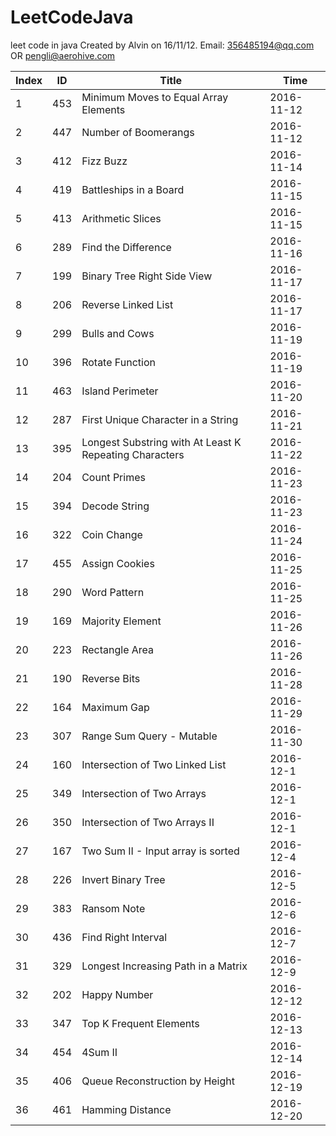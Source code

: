 # LeetCodeJava
leet code in java
Created by Alvin on 16/11/12.
Email: 356485194@qq.com  OR  pengli@aerohive.com


Index  | ID |Title | Time
---|---|---|---
1      | 453 | Minimum Moves to Equal Array Elements                                     | 2016-11-12
2      | 447 | Number of Boomerangs                                                      | 2016-11-12
3      | 412 | Fizz Buzz                                                                 | 2016-11-14
4      | 419 | Battleships in a Board                                                    | 2016-11-15
5      | 413 | Arithmetic Slices                                                         | 2016-11-15
6      | 289 | Find the Difference                                                       | 2016-11-16
7      | 199 | Binary Tree Right Side View                                               | 2016-11-17
8      | 206 | Reverse Linked List                                                       | 2016-11-17
9      | 299 | Bulls and Cows                                                            | 2016-11-19
10     | 396 | Rotate Function                                                           | 2016-11-19
11     | 463 | Island Perimeter                                                          | 2016-11-20
12     | 287 | First Unique Character in a String                                        | 2016-11-21
13     | 395 | Longest Substring with At Least K Repeating Characters                    | 2016-11-22
14     | 204 | Count Primes                                                              | 2016-11-23
15     | 394 | Decode String                                                             | 2016-11-23
16     | 322 | Coin Change                                                               | 2016-11-24
17     | 455 | Assign Cookies                                                            | 2016-11-25
18     | 290 | Word Pattern                                                              | 2016-11-25
19     | 169 | Majority Element                                                          | 2016-11-26
20     | 223 | Rectangle Area                                                            | 2016-11-26
21     | 190 | Reverse Bits                                                              | 2016-11-28
22     | 164 | Maximum Gap                                                               | 2016-11-29
23     | 307 | Range Sum Query - Mutable                                                 | 2016-11-30
24     | 160 | Intersection of Two Linked List                                           | 2016-12-1
25     | 349 | Intersection of Two Arrays                                                | 2016-12-1
26     | 350 | Intersection of Two Arrays II                                             | 2016-12-1
27     | 167 | Two Sum II - Input array is sorted                                        | 2016-12-4
28     | 226 | Invert Binary Tree                                                        | 2016-12-5
29     | 383 | Ransom Note                                                               | 2016-12-6
30     | 436 | Find Right Interval                                                       | 2016-12-7
31     | 329 | Longest Increasing Path in a Matrix                                       | 2016-12-9
32     | 202 | Happy Number                                                              | 2016-12-12
33     | 347 | Top K Frequent Elements                                                   | 2016-12-13
34     | 454 | 4Sum II                                                                   | 2016-12-14
35     | 406 | Queue Reconstruction by Height                                            | 2016-12-19
36     | 461 | Hamming Distance                                                          | 2016-12-20
